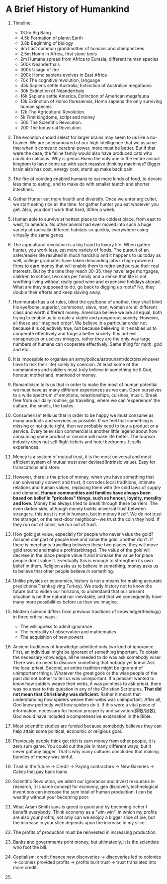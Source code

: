 # A Brief History of Humankind

1. Timeline:
    - 13.5b Big Bang
    - 4.5b Formation of planet Earth
    - 3.8b Beginning of biology
    - 6m Last common grandmother of humans and chimpanzees
    - 2.5m Homo in Africa, first stone tools
    - 2m Humans spread from Africa to Eurasia, different human species
    - 500k Neanderthals
    - 300k Usage of fire
    - 200k Homo sapiens evolves in East Africa
    - 70k The cognitive revolution, language
    - 45k Sapiens settle Australia, Extinction of Australian megafauna
    - 30k Extinction of Neanderthals
    - 16k Sapiens settle America, Extinction of American megafauna
    - 13k Extinction of Homo floresiensis, Homo sapiens the only surviving human species
    - 12k The Agricultural Revolution.
    - 5k First kingdoms, script and money
    - 500 The Scientific Revolution.
    - 200 The Industrial Revolution.
    
2. The evolution should select for larger brains may seem to us like a no-brainer. We are so enamoured of our high intelligence that we assume that when it comes to cerebral power, more must be better. But if that were the case, the feline family would also have produced cats who could do calculus. Why is genus Homo the only one in the entire animal kingdom to have come up with such massive thinking machines? Bigger brain also has cost, energy cost, stand up make back pain.
3. The fire of cooking enabled humans to eat more kinds of food, to devote less time to eating, and to make do with smaller teetch and shorter intestines.
4. Gather Hunter eat more health and diversify. Once we enter argiculter, we start eating rice all the time. for gather hunter you eat whatever you get. Also, you don't work that hard, 30hrs a week. 
5. Human able to survive at hottest place to the coldest place, from east to west, to america. No other animal had ever moved into such a huge variety of radically different habitats so quickly, everywhere using virtually the same genes. 
6. The agricultural revolution is a big fraud to luxury life. When gather hunter, you work less, eat more variety of foods. The pursuit of an safer/easier life resulted in much hardship and it happens to us today as well, college graduates have taken demanding jobs in high-powered firms to earn money that will enable them to retire and pursue their real interests. But by the time they reach 30-35, they have large mortgages, children to school, two cars per family and a sense that life is not worthing living without really good wine and expensive holidays aborad. What are they supposed to do, go back to digging up roots? No, they double their efforts and keep slaving away. 
7. Hammurabi has a of rules, blind the eye/bone of another, they shall blind his eye/bone, superior, commoner, slave, man, woman are all different class and worth different money. American believe we are all equal, both trying to enable us to create a stable and prosperous society. However, all these are 'imagined order'. We believe in a particular order not because it is objectively true, but because believing in it enables us to cooperate effectively and forge a better society. It is not evil conspiracies or useless mirages, rather they are the only way large numbers of humans can cooperate effectively. Same thing for myth, god and etc. 
8. It is impossible to organise an army/police/astrounant/doctors(whoever have to risk their life) solely by coercion. At least some of the commanders and soldiers must truly believe in something be it God, honour, motherland, manhood or money. 
9. Romanticism tells us that in order to make the most of human potential we must have as many different experiences as we can. Open ourselves to a wide spectrum of emotions, relastionships, cuisines, music. Break free from our daily routine, go travelling, where we can 'experience' the culture, the smells, the tastes.
10. Consumerism tells us that in order to be happy we must consume as many products and services as possible. If we feel that something is missing or not quite right, then we probably need to buy a product or a service. Every television commercial is another little legend about how consuming some product or service will make life better. The tourism industry does not sell flight tickets and hotel bedrooms. It sells experiences. 
11. Money is a system of mutual trust, it is the most universal and most efficient system of mutual trust ever devised(Intrinsic value). Easy for transcations and store.
12. However, there is the price of money, when you have something that can universaliy convert and trust, it corrodes local traditions, intimate relations and human values, replacing them with the cold laws of supply and demand. **Human communities and families have always been based on belief in "priceless" things, such as honour, loyalty, morality and love.** Money has always tried to break through these barriers. The even darker side, although money builds universal trust between strangers, this trust is not in humans, but in money itself. We do not trust the stranger, or the next-door neighbour--we trust the coin they hold. If they run out of coins, we run out of trust. 
13. How gold get value, especially for people who never value the gold? Assume one part of people love and value the gold, another don't. If there is merchants travelling between these two places, they will move gold around and make a profit(arbitrage). The value of the gold will decrese in the place people value it and increase the value for place people don't value it. Eventually this is enough to strengthen its own belief in them. Religion asks us to believe in something, money asks us to believe that other people believe in something. 
14. Unlike physics or economics, history is not a means for making accurate predictions(Thanksgiving Turkey). We study history not to know the future but to widen our horizons, to understand that our present situation is neither natural nor inevitable, and that we consequently have many more possibilities before us than we imagine.
15. Modern science differs from previous traditions of knowledge(theology) in three critical ways:
    - The willingness to admit ignorance
    - The centrality of observation and mathematics
    - The acquisition of new powers
16. Ancient traditions of knowledge admitted only two kind of ignorance. First, an individual might be ignorant of something important. To obtain the necessary knowledge, all he needed to do was ask somebody wiser. There was no need to discover something that nobody yet knew. Ask the local priest. Second, an entire tradition might be ignorant of unimportant things. Whatever the great gods or the wise people of the past did not bother to tell us was unimportant. If a peasant wanted to know how spiders weave their webs, it was pointless to ask priest, there was no anser to this question in any of the Christian Scriptures. **That did not mean that Christianity was deficient.** Rather it meant that understanding how spiders weave their webs was unimportant. After all, God knew perfectly well how spiders do it. If this were a vital piece of information, necessary for human prosperity and salvation(得救/拯救), God would have included a comprehensive explanation in the Bible.
17. Most scientific studies are funded because somebody believes they can help attain some political, economic or religious goal. 
18. Previously people think get rich is earn money from other people, it is zero sum game. You could cut the pie in many different ways, but it never got any bigger. That's why many cultures concluded that making bundles of money was sinful.
19. Trust in the future -> Credit -> Paying contractors -> New Bakeries -> Cakes that pay back loans
20. Scientific Revolution, we admit our ignorance and invest resources in research, it is same concept for economy, geo discovery,technological inventions can increase the sum total of human production. I can be wealthy without your becoming poor.
21. What Adam Smith says is greed is good and by becoming richer I benefit everybody. Think economy as a "win-win", in which my profits are also your profits, not only can we enojoy a bigger slice of pie, but the increase in your slice depends upon the increase in my slice. 
22. The profits of production must be reinvested in increasing production.
23. Banks and governments print money, but ultimatedly, it is the scientists who foot the bill. 
24. Capitalism: credit finance new discoveries -> discoveries led to colonies -> colonies provided profits -> profits built trust -> trust translated into more credit. 
25. 

